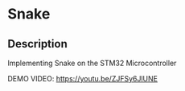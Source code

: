 # Snake

## Description
Implementing Snake on the STM32 Microcontroller

DEMO VIDEO: https://youtu.be/ZJFSy6JlUNE